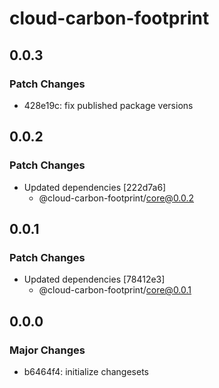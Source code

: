 # cloud-carbon-footprint

## 0.0.3

### Patch Changes

- 428e19c: fix published package versions

## 0.0.2

### Patch Changes

- Updated dependencies [222d7a6]
  - @cloud-carbon-footprint/core@0.0.2

## 0.0.1

### Patch Changes

- Updated dependencies [78412e3]
  - @cloud-carbon-footprint/core@0.0.1

## 0.0.0

### Major Changes

- b6464f4: initialize changesets
